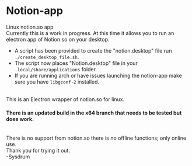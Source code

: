  # Notion-app
Linux notion.so app <br>
Currently this is a work in progress. At this time it allows you to run an electron app of Notion.so on your desktop.
* A script has been provided to create the "notion.desktop" file run `./create_desktop_file.sh`.
* The script now places "Notion.desktop" file in your `.local/share/applications` folder.
* If you are running arch or have issues launching the notion-app make sure you have `libgconf-2` installed.


<br>
This is an Electron wrapper of notion.so for linux. 

#### There is an updated build in the x64 branch that needs to be tested but does work.

<br>
There is no support from notion.so there is no offline functions; only online use.
<br>
Thank you for trying it out.
<br>
-Sysdrum 
